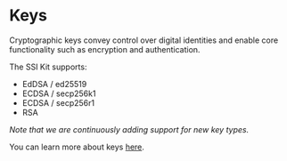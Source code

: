 # Keys

Cryptographic keys convey control over digital identities and enable core functionality such as encryption and authentication.

The SSI Kit supports:

* EdDSA / ed25519
* ECDSA / secp256k1
* ECDSA / secp256r1
* RSA

_Note that we are continuously adding support for new key types._

You can learn more about keys [here](../../../ssi-kit/ssi-kit/what-is-ssi/technologies-and-concepts/).

